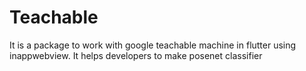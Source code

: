 # Teachable
It is a package to work with google teachable machine in flutter using inappwebview. It helps developers to make posenet classifier
